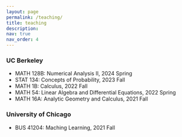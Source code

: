 ```yaml
---
layout: page
permalink: /teaching/
title: teaching
description:
nav: true
nav_order: 4
---
```


### UC Berkeley

- MATH 128B: Numerical Analysis II, 2024 Spring
- STAT 134: Concepts of Probability, 2023 Fall
- MATH 1B: Calculus, 2022 Fall
- MATH 54: Linear Algebra and Differential Equations, 2022 Spring
- MATH 16A: Analytic Geometry and Calculus, 2021 Fall

### University of Chicago

- BUS 41204: Maching Learning, 2021 Fall
